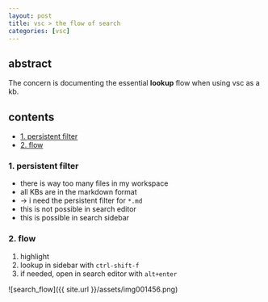 ```yaml
---
layout: post
title: vsc > the flow of search
categories: [vsc]
---
```


## abstract
The concern is documenting the essential **lookup** flow when using vsc as a kb. 

## contents
<!-- TOC -->

- [1. persistent filter](#1-persistent-filter)
- [2. flow](#2-flow)

<!-- /TOC -->

### 1. persistent filter
* there is way too many files in my workspace
* all KBs are in the markdown format
* → i need the persistent filter for `*.md` 
* this is not possible in search editor
* this is possible in search sidebar 

### 2. flow
1. highlight
2. lookup in sidebar with `ctrl-shift-f`
3. if needed, open in search editor with `alt+enter`

![search_flow]({{ site.url }}/assets/img001456.png)
